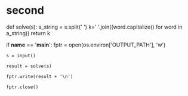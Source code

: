 # second
def solve(s):
    a_string = s.split(' ')
    k=' '.join((word.capitalize() for word in a_string))
    return k

if __name__ == '__main__':
    fptr = open(os.environ['OUTPUT_PATH'], 'w')

    s = input()

    result = solve(s)

    fptr.write(result + '\n')

    fptr.close()

